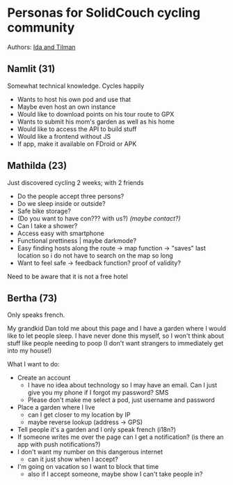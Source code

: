 # Personas for SolidCouch cycling community

Authors: [Ida and Tilman](https://justtwowheels.de)

## Namlit (31)

Somewhat technical knowledge. Cycles happily

- Wants to host his own pod and use that
- Maybe even host an own instance
- Would like to download points on his tour route to GPX
- Wants to submit his mom's garden as well as his home
- Would like to access the API to build stuff
- Would like a frontend without JS
- If app, make it available on FDroid or APK

## Mathilda (23)

Just discovered cycling
2 weeks; with 2 friends

- Do the people accept three persons?
- Do we sleep inside or outside?
- Safe bike storage?
- (Do you want to have con??? with us?) _(maybe contact?)_
- Can I take a shower?
- Access easy with smartphone
- Functional prettiness | maybe darkmode?
- Easy finding hosts along the route -> map function -> "saves" last location so i do not have to search on the map so long
- Want to feel safe -> feedback function? proof of validity?

Need to be aware that it is not a free hotel

## Bertha (73)

Only speaks french.

My grandkid Dan told me about this page and I have a garden where I would like to let people sleep. I have never done this myself, so I won't think about stuff like people needing to poop (I don't want strangers to immediately get into my house!)

What I want to do:

- Create an account
  - I have no idea about technology so I may have an email. Can I just give you my phone if I forgot my password? SMS
  - Please don't make me select a pod, just username and password
- Place a garden where I live
  - can I get closer to my location by IP
  - maybe reverse lookup (address -> GPS)
- Tell people it's a garden and I only speak french (i18n?)
- If someone writes me over the page can I get a notification? (is there an app with push notifications?)
- I don't want my number on this dangerous internet
  - can it just show when I accept?
- I'm going on vacation so I want to block that time
  - also if I accept someone, maybe show I can't take people in?
